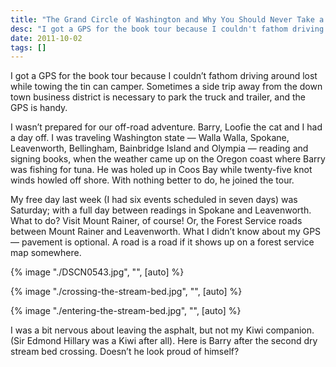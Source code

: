 ```yaml
---
title: "The Grand Circle of Washington and Why You Should Never Take a Kiwi on a Book Tour"
desc: "I got a GPS for the book tour because I couldn't fathom driving around lost while towing the tin can camper. Sometimes a side trip away from the down town business district is necessary to park the truck and trailer, and the GPS is handy."
date: 2011-10-02
tags: []
---
```


I got a GPS for the book tour because I couldn’t fathom driving around lost while towing the tin can camper. Sometimes a
side trip away from the down town business district is necessary to park the truck and trailer, and the GPS is handy.

I wasn’t prepared for our off-road adventure. Barry, Loofie the cat and I had a day off. I was traveling Washington
state — Walla Walla, Spokane, Leavenworth, Bellingham, Bainbridge Island and Olympia — reading and signing books, when
the weather came up on the Oregon coast where Barry was fishing for tuna. He was holed up in Coos Bay while twenty-five
knot winds howled off shore. With nothing better to do, he joined the tour.

My free day last week (I had six events scheduled in seven days) was Saturday; with a full day between readings in
Spokane and Leavenworth. What to do? Visit Mount Rainer, of course! Or, the Forest Service roads between Mount Rainer
and Leavenworth. What I didn’t know about my GPS — pavement is optional. A road is a road if it shows up on a forest
service map somewhere.

{% image "./DSCN0543.jpg", "", [auto] %}

{% image "./crossing-the-stream-bed.jpg", "", [auto] %}

{% image "./entering-the-stream-bed.jpg", "", [auto] %}

I was a bit nervous about leaving the asphalt, but not my Kiwi companion. (Sir Edmond Hillary was a Kiwi after all).
Here is Barry after the second dry stream bed crossing. Doesn’t he look proud of himself?
